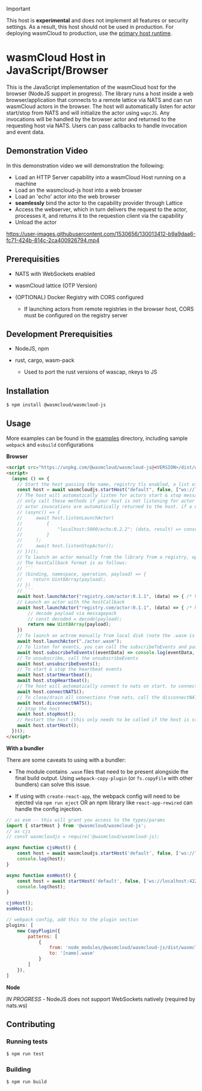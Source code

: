 > [!IMPORTANT]
> This host is **experimental** and does not implement all features or security settings. As a result, this host should not be used in production. For deploying wasmCloud to production, use the [primary host runtime](https://github.com/wasmCloud/wasmCloud/tree/main/crates/host).

# wasmCloud Host in JavaScript/Browser

This is the JavaScript implementation of the wasmCloud host for the browser (NodeJS support in progress). The library runs a host inside a web browser/application that connects to a remote lattice via NATS and can run wasmCloud actors in the browser. The host will automatically listen for actor start/stop from NATS and will initialize the actor using `wapcJS`. Any invocations will be handled by the browser actor and returned to the requesting host via NATS. Users can pass callbacks to handle invocation and event data.

## Demonstration Video

In this demonstration video we will demonstration the following:

* Load an HTTP Server capability into a wasmCloud Host running on a machine
* Load an the wasmcloud-js host into a web browser
* Load an 'echo' actor into the web browser
* **seamlessly** bind the actor to the capability provider through Lattice
* Access the webserver, which in turn delivers the request to the actor, processes it, and returns it to the requestion client via the capability
* Unload the actor

https://user-images.githubusercontent.com/1530656/130013412-b9a9daa6-fc71-424b-814c-2ca400926794.mp4



## Prerequisities

* NATS with WebSockets enabled

* wasmCloud lattice (OTP Version)

* (OPTIONAL) Docker Registry with CORS configured

    * If launching actors from remote registries in the browser host, CORS must be configured on the registry server

## Development Prerequisities

* NodeJS, npm 

* rust, cargo, wasm-pack 

    * Used to port the rust versions of wascap, nkeys to JS


## Installation

```sh
$ npm install @wasmcloud/wasmcloud-js
```

## Usage

More examples can be found in the [examples](examples/) directory, including sample `webpack` and `esbuild` configurations 

**Browser**

```html
<script src="https://unpkg.com/@wasmcloud/wasmcloud-js@<VERSION>/dist/wasmcloud.js"></script>
<script>
  (async () => {
    // Start the host passing the name, registry tls enabled, a list of nats ws/wss hosts or the natsConnection object, and an optional host heartbeat interval (default is 30 seconds)
    const host = await wasmcloudjs.startHost("default", false, ["ws://localhost:4222"], 30000);
    // The host will automatically listen for actors start & stop messages, to manually listen for these messages the following methods are exposed
    // only call these methods if your host is not listening for actor start/stop
    // actor invocations are automatically returned to the host. if a user wants to handle the data, they can pass a map of callbacks using the actor ref/wasm file name as the key with a callback(data, result) function. The data contains the invocation data and the result contains the invocation result
    // (async() => {
    //     await host.listenLaunchActor(
    //         {
    //             "localhost:5000/echo:0.2.2": (data, result) => console.log(data.operation, result);
    //         }
    //     );
    //     await host.listenStopActor();
    // })();
    // To launch an actor manually from the library from a registry, optionally a callback can be passed to handle the invocation results. In addition, a hostCall callback and writer can be passed.
    // The hostCallback format is as follows:
    // ```
    // (binding, namespace, operation, payload) => {
    //    return Uint8Array(payload);
    // })
    // ```
    await host.launchActor("registry.com/actor:0.1.1", (data) => { /* handle data */})
    // Launch an actor with the hostCallback
    await host.launchActor("registry.com/actor:0.1.1", (data) => { /* handle data */}, (binding, namespace, operation, payload) => {
        // decode payload via messagepack
        // const decoded = decode(payload);
        return new Uint8Array(payload);
    })
    // To launch an actrom manually from local disk (note the .wasm is required)
    await host.launchActor("./actor.wasm");
    // To listen for events, you can call the subscribeToEvents and pass an optional callback to handle the event data
    await host.subscribeToEvents((eventData) => console.log(eventData, eventData.source));
    // To unsubscribe, call the unsubscribeEvents
    await host.unsubscribeEvents();
    // To start & stop the heartbeat events
    await host.startHeartbeat();
    await host.stopHeartbeat();
    // The host will automatically connect to nats on start. to connect/reconnect to nats
    await host.connectNATS();
    // To close/drain all connections from nats, call the disconnectNATS() method
    await host.disconnectNATS();
    // Stop the host
    await host.stopHost();
    // Restart the host (this only needs to be called if the host is stopped, it is automatically called on the constructor)
    await host.startHost();
  })();
</script>
```

**With a bundler**

There are some caveats to using with a bundler: 

* The module contains `.wasm` files that need to be present alongside the final build output. Using `webpack-copy-plugin` (or `fs.copyFile` with other bundlers) can solve this issue.

* If using with `create-react-app`, the webpack config will need to be ejected via `npm run eject` OR an npm library like `react-app-rewired` can handle the config injection.

```javascript
// as esm -- this will grant you access to the types/params
import { startHost } from '@wasmcloud/wasmcloud-js';
// as cjs
// const wasmcloudjs = require('@wasmcloud/wasmcloud-js);

async function cjsHost() {
    const host = await wasmcloudjs.startHost('default', false, ['ws://localhost:4222'])
    console.log(host);
}

async function esmHost() {
    const host = await startHost('default', false, ['ws://localhost:4222'])
    console.log(host);
}

cjsHost();
esmHost();
```

```javascript
// webpack config, add this to the plugin section
plugins: [
    new CopyPlugin({
        patterns: [
            {
                from: 'node_modules/@wasmcloud/wasmcloud-js/dist/wasmcloud-rs-js/pkg/*.wasm',
                to: '[name].wasm'
            }
        ]
    }),
]
```

**Node** 

*IN PROGRESS* - NodeJS does not support WebSockets natively (required by nats.ws)

## Contributing

### Running tests

```sh
$ npm run test
```

### Building

```sh
$ npm run build
```
